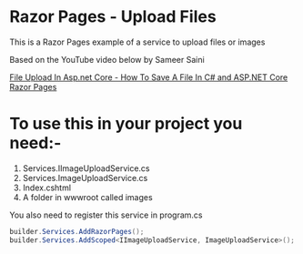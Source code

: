 # Razor Pages - Upload Files
This is a Razor Pages example of a service to upload files or images

Based on the YouTube video below by Sameer Saini

[File Upload In Asp.net Core - How To Save A File In C# and ASP.NET Core Razor Pages](https://www.youtube.com/watch?v=hcoKLORWbjY&ab_channel=SameerSaini)

# To use this in your project you need:-
1. Services.IImageUploadService.cs
2. Services.ImageUploadService.cs
3. Index.cshtml
4. A folder in wwwroot called images

You also need to register this service in program.cs
~~~c#
builder.Services.AddRazorPages();
builder.Services.AddScoped<IImageUploadService, ImageUploadService>();
~~~

